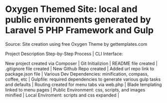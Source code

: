 # Oxygen Themed Site: local and public environments generated by Laravel 5 PHP Framework and Gulp

Source: Site creation using free Oxygen Theme by gettemplates.com

Project Description Step-by-Step Process | CLI Interface:

New project created via Composer |
Git Initializion |
README file created |
.gitignore file created |
New Github Repo created |
Added url repo link to package.json file | Various Dev Dependencies: minification, compass, coffee, etc | Gulpfile: required dependencies to generate various gulp tasks and defaults | Routing created for menu tabs via web.php | Blade templating linked to menu pages | Public Environment: css, scripts, and images minified | Local Enviroment: scripts and css expanded |
